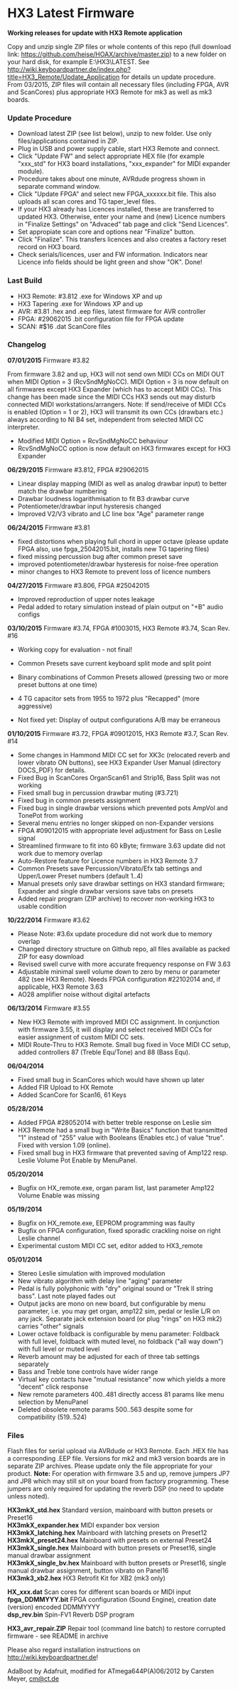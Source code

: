 HX3 Latest Firmware
===================

<b>Working releases for update with HX3 Remote application</b>

Copy and unzip single ZIP files or whole contents of this repo (full download link: 
https://github.com/heise/HOAX/archive/master.zip) to a new folder on your hard disk, for example E:\HX3\LATEST\. See 
http://wiki.keyboardpartner.de/index.php?title=HX3_Remote/Update_Application for details un update procedure. From
03/2015, ZIP files will contain all necessary files (including FPGA, AVR and ScanCores) plus appropriate HX3 Remote for 
mk3 as well as mk3 boards.

### Update Procedure

* Download latest ZIP (see list below), unzip to new folder. Use only files/applications contained in ZIP.
* Plug in USB and power supply cable, start HX3 Remote and connect. 
* Click "Update FW" and select appropriate HEX file (for example "xxx_std" for HX3 board installations, "xxx_expander" for MIDI expander module). 
* Procedure takes about one minute, AVRdude progress shown in separate command window.
* Click "Update FPGA" and select new FPGA_xxxxxx.bit file. This also uploads all scan cores and TG taper_level files.
* If your HX3 already has Licences installed, these are transferred to updated HX3. Otherwise, enter your name and (new) Licence numbers in "Finalize Settings" on "Advaced" tab page and click "Send Licences".
* Set appropiate scan core and options near "Finalize" button.
* Click "Finalize". This transfers licences and also creates a factory reset record on HX3 board.
* Check serials/licences, user and FW information. Indicators near Licence info fields should be light green and show "OK". Done!

### Last Build

* HX3 Remote: #3.812 .exe for Windows XP and up
* HX3 Tapering	    .exe for Windows XP and up
* AVR:  #3.81      .hex and .eep files, latest firmware for AVR controller
* FPGA: #29062015   .bit configuration file for FPGA update
* SCAN: #$16        .dat ScanCore files


### Changelog

<b>07/01/2015</b> Firmware #3.82

From firmware 3.82 and up, HX3 will not send own MIDI CCs on MIDI OUT when MIDI Option = 3 (RcvSndMgNoCC). 
MIDI Option = 3 is now default on all firmwares except HX3 Expander (which has to accept MIDI CCs). 
This change has been made since the MIDI CCs HX3 sends out may disturb connected MIDI workstations/arrangers.
Note: If send/receive of MIDI CCs is enabled (Option = 1 or 2), 
HX3 will transmit its own CCs (drawbars etc.) always according to NI B4 set, 
independent from selected MIDI CC interpreter. 

* Modified MIDI Option = RcvSndMgNoCC behaviour
* RcvSndMgNoCC option is now default on HX3 firmwares except for HX3 Expander

<b>06/29/2015</b> Firmware #3.812, FPGA #29062015

* Linear display mapping (MIDI as well as analog drawbar input) to better match the drawbar numbering
* Drawbar loudness logarithmisation to fit B3 drawbar curve
* Potentiometer/drawbar input hysteresis changed
* Improved V2/V3 vibrato and LC line box "Age" parameter range

<b>06/24/2015</b> Firmware #3.81

* fixed distortions when playing full chord in upper octave (please update FPGA also, use fpga_25042015.bit, installs new TG tapering files)
* fixed missing percussion bug after common preset save
* improved potentiometer/drawbar hysteresis for noise-free operation
* minor changes to HX3 Remote to prevent loss of licence numbers

<b>04/27/2015</b> Firmware #3.806, FPGA #25042015

* Improved reproduction of upper notes leakage
* Pedal added to rotary simulation instead of plain output on "+B" audio configs

<b>03/10/2015</b> Firmware #3.74, FPGA #1003015, HX3 Remote #3.74, Scan Rev. #16

* Working copy for evaluation - not final!
* Common Presets save current keyboard split mode and split point
* Binary combinations of Common Presets allowed (pressing two or more preset buttons at one time)
* 4 TG capacitor sets from 1955 to 1972 plus "Recapped" (more aggressive)

* Not fixed yet: Display of output configurations A/B may be erraneous

<b>01/10/2015</b> Firmware #3.72, FPGA #09012015, HX3 Remote #3.7, Scan Rev. #14

* Some changes in Hammond MIDI CC set for XK3c (relocated reverb and lower vibrato ON buttons), see HX3 Expander User Manual (directory DOCS_PDF) for details.
* Fixed Bug in ScanCores OrganScan61 and Strip16, Bass Split was not working
* Fixed small bug in percussion drawbar muting (#3.721)
* Fixed bug in common presets assignment
* Fixed bug in single drawbar versions which prevented pots AmpVol and TonePot from working
* Several menu entries no longer skipped on non-Expander versions
* FPGA #09012015 with appropriate level adjustment for Bass on Leslie signal
* Streamlined firmware to fit into 60 kByte; firmware 3.63 update did not work due to memory overlap
* Auto-Restore feature for Licence numbers in HX3 Remote 3.7
* Common Presets save Percussion/Vibrato/Efx tab settings and Upper/Lower Preset numbers (default 1..4)
* Manual presets only save drawbar settings on HX3 standard firmware; Expander and single drawbar versions save tabs on presets
* Added repair program (ZIP archive) to recover non-working HX3 to usable condition

<b>10/22/2014</b> Firmware #3.62

* Please Note: #3.6x update procedure did not work due to memory overlap
* Changed directory structure on Github repo, all files available as packed ZIP for easy download 
* Revised swell curve with more accurate frequency response on FW 3.63
* Adjustable minimal swell volume down to zero by menu or parameter 482 (see HX3 Remote). Needs FPGA configuration #22102014 and, if applicable, HX3 Remote 3.63 
* AO28 amplifier noise without digital artefacts

<b>06/13/2014</b> Firmware #3.55 

* New HX3 Remote with improved MIDI CC assignment. In conjunction with firmware 3.55, it will display and select received MIDI CCs for easier assignment of custom MIDI CC sets.
* MIDI Route-Thru to HX3 Remote. Small bug fixed in Voce MIDI CC setup, added controllers 87 (Treble Equ/Tone) and 88 (Bass Equ).

<b>06/04/2014</b> 

* Fixed small bug in ScanCores which would have shown up later
* Added FIR Upload to HX Remote
* Added ScanCore for Scan16, 61 Keys

<b>05/28/2014</b>

* Added FPGA #28052014 with better treble response on Leslie sim
* HX3 Remote had a small bug in "Write Basics" function that transmitted "1" instead of "255" value with Booleans (Enables etc.) of value "true".  Fixed with version 1.09 (online).
* Fixed small bug in HX3 firmware that prevented saving of Amp122 resp. Leslie Volume Pot Enable by MenuPanel.

<b>05/20/2014</b>

* Bugfix on HX_remote.exe, organ param list, last parameter Amp122 Volume Enable was missing

<b>05/19/2014</b>

* Bugfix on HX_remote.exe, EEPROM programming was faulty
* Bugfix on FPGA configuration, fixed sporadic crackling noise on right Leslie channel
* Experimental custom MIDI CC set, editor added to HX3_remote

<b>05/01/2014</b>

* Stereo Leslie simulation with improved modulation
* New vibrato algorithm with delay line "aging" parameter
* Pedal is fully polyphonic with "dry" original sound or "Trek II string bass". Last note played fades out
* Output jacks are mono on new board, but configurable by menu parameter, i.e. you may get organ, amp122 sim, pedal or leslie L/R on any jack. Separate jack extension board (or plug "rings" on HX3 mk2) carries "other" signals
* Lower octave foldback is configurable by menu parameter: Foldback with full level, foldback with muted level, no foldback ("all way down") with full level or muted level
* Reverb amount may be adjusted for each of three tab settings separately
* Bass and Treble tone controls have wider range 
* Virtual key contacts have "mutual resistance" now which yields a more "decent" click response
* New remote parameters 400..481 directly access 81 params like menu selection by MenuPanel
* Deleted obsolete remote params 500..563 despite some for compatibility (519..524)

### Files

Flash files for serial upload via AVRdude or HX3 Remote. Each .HEX file has a corresponding .EEP file. Versions for mk2 
and mk3 version boards are in separate ZIP archives. Please update only the file appropriate for your product. 
<b>Note:</b> For operation with firmware 3.5 and up, remove jumpers JP7 and JP8 which may still sit on your board from 
factory programming. These jumpers are only required for updating the reverb DSP (no need to update unless noted).

<b>HX3mkX_std.hex</b> Standard version, mainboard with button presets or Preset16<br>
<b>HX3mkX_expander.hex</b> MIDI expander box version<br>
<b>HX3mkX_latching.hex</b> Mainboard with latching presets on Preset12<br>
<b>HX3mkX_preset24.hex</b> Mainboard with presets on external Preset24<br>
<b>HX3mkX_single.hex</b> Mainboard with button presets or Preset16, single manual drawbar assignment<br>
<b>HX3mkX_single_bv.hex</b> Mainboard with button presets or Preset16, single manual drawbar assignment, button vibrato on Panel16<br>
<b>HX3mk3_xb2.hex</b> HX3 Retrofit Kit for XB2 (mk3 only)<br>

<b>HX_xxx.dat</b>  Scan cores for different scan boards or MIDI input<br>
<b>fpga_DDMMYYY.bit</b>  FPGA configuration (Sound Engine), creation date (version) encoded DDMMYYYY<br>
<b>dsp_rev.bin</b>  Spin-FV1 Reverb DSP program<br>

<b>HX3_avr_repair.ZIP</b>  Repair tool (command line batch) to restore corrupted firmware - see README in archive<br>

Please also regard installation instructions on http://wiki.keyboardpartner.de!

AdaBoot by Adafruit, modified for ATmega644P(A)06/2012 by Carsten Meyer, cm@ct.de
